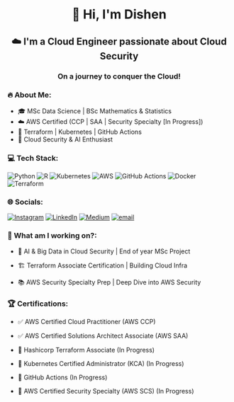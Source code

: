 <h1 align="center"> 👋 Hi, I'm Dishen </h1>
<h2 align="center"> ☁️ I'm a Cloud Engineer passionate about Cloud Security </h2>
<h3 align="center"> On a journey to conquer the Cloud! </h3>

### 🔥 About Me:
- 🎓 MSc Data Science | BSc Mathematics & Statistics
- ☁️ AWS Certified (CCP | SAA | Security Specialty [In Progress])
- 🔧 Terraform | Kubernetes | GitHub Actions
- 🔐 Cloud Security & AI Enthusiast

### 💻 Tech Stack:
![Python](https://img.shields.io/badge/python-3670A0?style=for-the-badge&logo=python&logoColor=ffdd54) ![R](https://img.shields.io/badge/r-%23276DC3.svg?style=for-the-badge&logo=r&logoColor=white) ![Kubernetes](https://img.shields.io/badge/kubernetes-%23326ce5.svg?style=for-the-badge&logo=kubernetes&logoColor=white) ![AWS](https://img.shields.io/badge/AWS-%23FF9900.svg?style=for-the-badge&logo=amazon-aws&logoColor=white) ![GitHub Actions](https://img.shields.io/badge/github%20actions-%232671E5.svg?style=for-the-badge&logo=githubactions&logoColor=white) ![Docker](https://img.shields.io/badge/docker-%230db7ed.svg?style=for-the-badge&logo=docker&logoColor=white) ![Terraform](https://img.shields.io/badge/terraform-%235835CC.svg?style=for-the-badge&logo=terraform&logoColor=white)

### 🌐 Socials:
[![Instagram](https://img.shields.io/badge/Instagram-%23E4405F.svg?logo=Instagram&logoColor=white)](https://instagram.com/cloudsecdee_) [![LinkedIn](https://img.shields.io/badge/LinkedIn-%230077B5.svg?logo=linkedin&logoColor=white)](https://linkedin.com/in/19dishen) [![Medium](https://img.shields.io/badge/Medium-12100E?logo=medium&logoColor=white)](https://medium.com/@@19dishen) [![email](https://img.shields.io/badge/Email-D14836?logo=gmail&logoColor=white)](mailto:cloudsecdee@gmail.com) 

### **📌 What am I working on?:**

- 🧠 AI & Big Data in Cloud Security | End of year MSc Project

- 🏗 Terraform Associate Certification | Building Cloud Infra

- 📚 AWS Security Specialty Prep | Deep Dive into AWS Security


### **🏆 Certifications:**

- ✅ AWS Certified Cloud Practitioner (AWS CCP)

- ✅ AWS Certified Solutions Architect Associate (AWS SAA)

- 🔄 Hashicorp Terraform Associate (In Progress)

- 🔄 Kubernetes Certified Administrator (KCA) (In Progress)

- 🔄 GitHub Actions (In Progress)

- 🔄 AWS Certified Security Specialty (AWS SCS) (In Progress)

<!-- Proudly created with GPRM ( https://gprm.itsvg.in ) -->


<!-- Proudly created with GPRM ( https://gprm.itsvg.in ) -->

<!--
**19-Dee/19-Dee** is a ✨ _special_ ✨ repository because its `README.md` (this file) appears on your GitHub profile.

Here are some ideas to get you started:

- 🔭 I’m currently working on ...
- 🌱 I’m currently learning ...
- 👯 I’m looking to collaborate on ...
- 🤔 I’m looking for help with ...
- 💬 Ask me about ...
- 📫 How to reach me: ...
- 😄 Pronouns: ...
- ⚡ Fun fact: ...
-->
